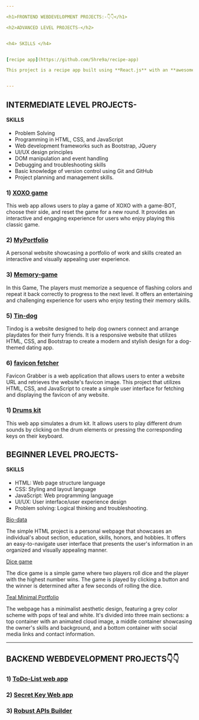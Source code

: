 ```yaml
---

<h1>FRONTEND WEBDEVELOPMENT PROJECTS:-👇👇</h1>

<h2>ADVANCED LEVEL PROJECTS-</h2>


<h4> SKILLS </h4>


[recipe app](https://github.com/5hre9a/recipe-app)

This project is a recipe app built using **React.js** with an **awesome UI design** and it utilizes the **Edamam API** to fetch recipe data.The app allows users to search for recipes and view detailed information about each recipe.


---
```



<h2>INTERMEDIATE LEVEL PROJECTS-</h2>


<h4> SKILLS </h4>

- Problem Solving
- Programming in HTML, CSS, and JavaScript
- Web development frameworks such as Bootstrap, JQuery
- UI/UX design principles
- DOM manipulation and event handling
- Debugging and troubleshooting skills
- Basic knowledge of version control using Git and GitHub
- Project planning and management skills.



### 1) [XOXO game](https://github.com/5hre9a/XOXO-game)

This web app allows users to play a game of XOXO with a game-BOT, choose their side, and reset the game for a new round. It provides an interactive and engaging experience for users who enjoy playing this classic game.

### 2) [MyPortfolio](https://github.com/5hre9a/MyPortfolio)

A personal website showcasing a portfolio of work and skills created an interactive and visually appealing user experience.

### 3) [Memory-game](https://github.com/5hre9a/memory-game)

In this Game, The players must memorize a sequence of flashing colors and repeat it back correctly to progress to the next level. It offers an entertaining and challenging experience for users who enjoy testing their memory skills.

### 5) [Tin-dog](https://github.com/5hre9a/memory-game)

Tindog is a website designed to help dog owners connect and arrange playdates for their furry friends. It is a responsive website that utilizes HTML, CSS, and Bootstrap to create a modern and stylish design for a dog-themed dating app.

### 6) [favicon fetcher](https://github.com/5hre9a/memory-game)

Favicon Grabber is a web application that allows users to enter a website URL and retrieves the website's favicon image.
This project that utilizes HTML, CSS, and JavaScript to create a simple user interface for fetching and displaying the favicon of any website.

### 1) [Drums kit](https://github.com/5hre9a/drums-kit)

This web app simulates a drum kit. It allows users to play different drum sounds by clicking on the drum elements or pressing the corresponding keys on their keyboard.



<h2>BEGINNER LEVEL PROJECTS-</h2>


<h4> SKILLS </h4>

- HTML: Web page structure language
- CSS: Styling and layout language
- JavaScript: Web programming language
- UI/UX: User interface/user experience design
- Problem solving: Logical thinking and troubleshooting.

[Bio-data](https://github.com/shreyamalogi/Bio-Data)

The simple HTML project is a personal webpage that showcases an individual's about section, education, skills, honors, and hobbies. It offers an easy-to-navigate user interface that presents the user's information in an organized and visually appealing manner.

[Dice game](https://github.com/5hre9a/Dice-game)

The dice game is a simple game where two players roll dice and the player with the highest number wins. The game is played by clicking a button and the winner is determined after a few seconds of rolling the dice.

[Teal Minimal Portfolio](https://github.com/5hre9a/Dice-game)

The webpage has a minimalist aesthetic design, featuring a grey color scheme with pops of teal and white. It's divided into three main sections: a top container with an animated cloud image, a middle container showcasing the owner's skills and background, and a bottom container with social media links and contact information.

--- 


<h2>BACKEND WEBDEVELOPMENT PROJECTS👇👇</h2>


### 1) [ToDo-List web app](https://github.com/shreyamalogi/todolist-app)


### 2) [Secret Key Web app](https://github.com/shreyamalogi/secret-key-web-app)


### 3) [Robust APIs Builder](https://github.com/shreyamalogi/REST-API)










